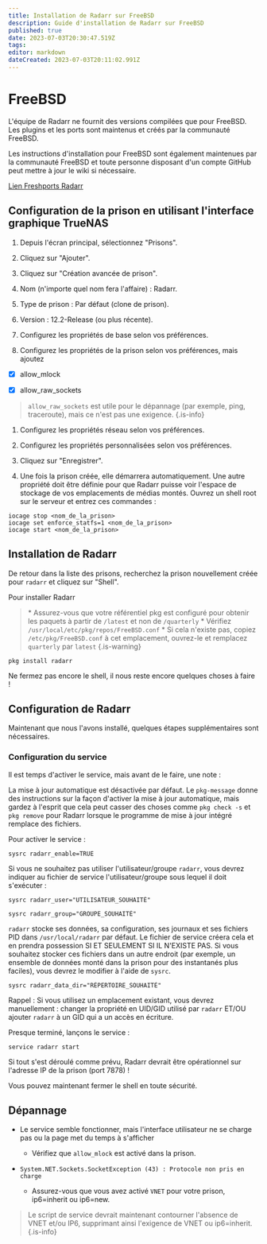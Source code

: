 ```yaml
---
title: Installation de Radarr sur FreeBSD
description: Guide d'installation de Radarr sur FreeBSD
published: true
date: 2023-07-03T20:30:47.519Z
tags: 
editor: markdown
dateCreated: 2023-07-03T20:11:02.991Z
---
```


# FreeBSD

L'équipe de Radarr ne fournit des versions compilées que pour FreeBSD. Les plugins et les ports sont maintenus et créés par la communauté FreeBSD.

Les instructions d'installation pour FreeBSD sont également maintenues par la communauté FreeBSD et toute personne disposant d'un compte GitHub peut mettre à jour le wiki si nécessaire.

[Lien Freshports Radarr](https://www.freshports.org/net-p2p/radarr/)

## Configuration de la prison en utilisant l'interface graphique TrueNAS

1. Depuis l'écran principal, sélectionnez "Prisons".

1. Cliquez sur "Ajouter".

1. Cliquez sur "Création avancée de prison".

1. Nom (n'importe quel nom fera l'affaire) : Radarr.

1. Type de prison : Par défaut (clone de prison).

1. Version : 12.2-Release (ou plus récente).

1. Configurez les propriétés de base selon vos préférences.

1. Configurez les propriétés de la prison selon vos préférences, mais ajoutez

- [x] allow_mlock

- [x] allow_raw_sockets

> `allow_raw_sockets` est utile pour le dépannage (par exemple, ping, traceroute), mais ce n'est pas une exigence. {.is-info}

1. Configurez les propriétés réseau selon vos préférences.

1. Configurez les propriétés personnalisées selon vos préférences.

1. Cliquez sur "Enregistrer".

1. Une fois la prison créée, elle démarrera automatiquement. Une autre propriété doit être définie pour que Radarr puisse voir l'espace de stockage de vos emplacements de médias montés. Ouvrez un shell root sur le serveur et entrez ces commandes :

```shell
iocage stop <nom_de_la_prison>
iocage set enforce_statfs=1 <nom_de_la_prison>
iocage start <nom_de_la_prison>
```

## Installation de Radarr

De retour dans la liste des prisons, recherchez la prison nouvellement créée pour `radarr` et cliquez sur "Shell".

Pour installer Radarr

> \* Assurez-vous que votre référentiel pkg est configuré pour obtenir les paquets à partir de `/latest` et non de `/quarterly`
> \* Vérifiez `/usr/local/etc/pkg/repos/FreeBSD.conf`
> \* Si cela n'existe pas, copiez `/etc/pkg/FreeBSD.conf` à cet emplacement, ouvrez-le et remplacez `quarterly` par `latest`
{.is-warning}

```shell
pkg install radarr
```

Ne fermez pas encore le shell, il nous reste encore quelques choses à faire !

## Configuration de Radarr

Maintenant que nous l'avons installé, quelques étapes supplémentaires sont nécessaires.

### Configuration du service

Il est temps d'activer le service, mais avant de le faire, une note :

La mise à jour automatique est désactivée par défaut. Le `pkg-message` donne des instructions sur la façon d'activer la mise à jour automatique, mais gardez à l'esprit que cela peut casser des choses comme `pkg check -s` et `pkg remove` pour Radarr lorsque le programme de mise à jour intégré remplace des fichiers.

Pour activer le service :

```shell
sysrc radarr_enable=TRUE
```

Si vous ne souhaitez pas utiliser l'utilisateur/groupe `radarr`, vous devrez indiquer au fichier de service l'utilisateur/groupe sous lequel il doit s'exécuter :

```shell
sysrc radarr_user="UTILISATEUR_SOUHAITÉ"
```

```shell
sysrc radarr_group="GROUPE_SOUHAITÉ"
```

`radarr` stocke ses données, sa configuration, ses journaux et ses fichiers PID dans `/usr/local/radarr` par défaut. Le fichier de service créera cela et en prendra possession SI ET SEULEMENT SI IL N'EXISTE PAS. Si vous souhaitez stocker ces fichiers dans un autre endroit (par exemple, un ensemble de données monté dans la prison pour des instantanés plus faciles), vous devrez le modifier à l'aide de `sysrc`.

```shell
sysrc radarr_data_dir="RÉPERTOIRE_SOUHAITÉ"
```

Rappel : Si vous utilisez un emplacement existant, vous devrez manuellement : changer la propriété en UID/GID utilisé par `radarr` ET/OU ajouter `radarr` à un GID qui a un accès en écriture.

Presque terminé, lançons le service :

```shell
service radarr start
```

Si tout s'est déroulé comme prévu, Radarr devrait être opérationnel sur l'adresse IP de la prison (port 7878) !

Vous pouvez maintenant fermer le shell en toute sécurité.

## Dépannage

- Le service semble fonctionner, mais l'interface utilisateur ne se charge pas ou la page met du temps à s'afficher
  - Vérifiez que `allow_mlock` est activé dans la prison.
  
- `System.NET.Sockets.SocketException (43) : Protocole non pris en charge`
  - Assurez-vous que vous avez activé `VNET` pour votre prison, ip6=inherit ou ip6=new.

> Le script de service devrait maintenant contourner l'absence de VNET et/ou IP6, supprimant ainsi l'exigence de VNET ou ip6=inherit. {.is-info}